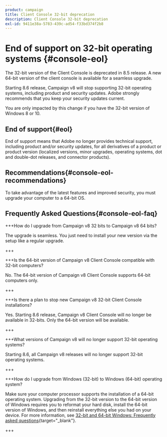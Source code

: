 ```yaml
---
product: campaign
title: Client Console 32-bit deprecation
description: Client Console 32-bit deprecation
exl-id: 9411e38a-5783-439c-ad54-f33bd374f2b8
---
```

# End of support on 32-bit operating systems {#console-eol}

The 32-bit version of the Client Console is deprecated in 8.5 release. A new 64-bit version of the client console is available for a seamless upgrade.

Starting 8.6 release, Campaign v8 will stop supporting 32-bit operating systems, including product and security updates. Adobe strongly recommends that you keep your security updates current.

You are only impacted by this change if you have the 32-bit version of Windows 8 or 10.

## End of support{#eol}

End of support means that Adobe no longer provides technical support, including product and/or security updates, for all derivatives of a product or product version (localized versions, minor upgrades, operating systems, dot and double-dot releases, and connector products).

## Recommendations{#console-eol-recommendations}

To take advantage of the latest features and improved security, you must upgrade your computer to a 64-bit OS.

## Frequently Asked Questions{#console-eol-faq}

+++How do I upgrade from Campaign v8 32 bits to Campaign v8 64 bits?

The upgrade is seamless. You just need to install your new version via the setup like a regular upgrade. 
 
+++

+++Is the 64-bit version of Campaign v8 Client Console compatible with 32-bit computers?

No. The 64-bit version of Campaign v8 Client Console supports 64-bit computers only.

+++

+++Is there a plan to stop new Campaign v8 32-bit Client Console installations?

Yes. Starting 8.6 release, Campaign v8 Client Console will no longer be available in 32-bits. Only the 64-bit version will be available.

+++

+++What versions of Campaign v8 will no longer support 32-bit operating systems?

Starting 8.6, all Campaign v8 releases will no longer support 32-bit operating systems.

+++

+++How do I upgrade from Windows (32-bit) to Windows (64-bit) operating system?

Make sure your computer processor supports the installation of a 64-bit operating system. Upgrading from the 32-bit version to the 64-bit version of Windows requires you to reformat your hard disk, install the 64-bit version of Windows, and then reinstall everything else you had on your device. For more information, see [32-bit and 64-bit Windows: Frequently asked questions](https://support.microsoft.com/en-us/windows/32-bit-and-64-bit-windows-frequently-asked-questions-c6ca9541-8dce-4d48-0415-94a3faa2e13d){target="_blank"}.

+++

<!--
+++ How do I check if I am on a 32-bit computer or 64-bit?

**WINDOWS 10 AND WINDOWS 8.1**

1. Click the **Start** button, then select **Settings** > **System** > **About**.
1. Under **Device specifications**, see **System type**.

**WINDOWS 7**
1. Select the **Start** button, right-click **Computer** and select **Properties**.
1. Under **System**, see the system type.

For more information, see [32-bit and 64-bit Windows: Frequently asked questions](https://support.microsoft.com/en-us/windows/32-bit-and-64-bit-windows-frequently-asked-questions-c6ca9541-8dce-4d48-0415-94a3faa2e13d){target="_blank"}.

+++
-->
